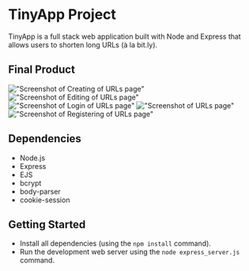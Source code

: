 # TinyApp Project

TinyApp is a full stack web application built with Node and Express that allows users to shorten long URLs (à la bit.ly).

## Final Product

!["Screenshot of Creating of URLs page"](https://github.com/Ramya-Geethika/tinyapp/blog/master/docs/urlsCreate.png)
!["Screenshot of Editing of URLs page"](https://github.com/Ramya-Geethika/tinyapp/blog/master/docs/urlsEdit.png)
!["Screenshot of Login of URLs page"](https://github.com/Ramya-Geethika/tinyapp/blog/master/docs/urlsLogin.png)
!["Screenshot of URLs page"](https://github.com/Ramya-Geethika/tinyapp/blog/master/docs/urlsPage.png)
!["Screenshot of Registering of URLs page"](https://github.com/Ramya-Geethika/tinyapp/blog/master/docs/urlsRegister.png)

## Dependencies

- Node.js
- Express
- EJS
- bcrypt
- body-parser
- cookie-session

## Getting Started

- Install all dependencies (using the `npm install` command).
- Run the development web server using the `node express_server.js` command.